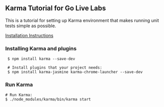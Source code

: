 ## Karma Tutorial for Go Live Labs

This is a tutorial for setting up Karma environment that 
makes running unit tests simple as possible.

[Installation Instructions](http://karma-runner.github.io/0.13/intro/installation.html)

### Installing Karma and plugins

```# Install Karma:
 $ npm install karma --save-dev
 
 # Install plugins that your project needs:
 $ npm install karma-jasmine karma-chrome-launcher --save-dev
```
### Run Karma
```
# Run Karma:
$ ./node_modules/karma/bin/karma start
``` 
 